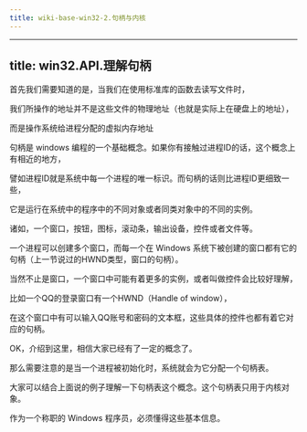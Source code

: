 ```yaml
---
title: wiki-base-win32-2.句柄与内核
---
```

---
title: win32.API.理解句柄
---





首先我们需要知道的是，当我们在使用标准库的函数去读写文件时，

我们所操作的地址并不是这些文件的物理地址（也就是实际上在硬盘上的地址），

而是操作系统给进程分配的虚拟内存地址

 

句柄是 windows 编程的一个基础概念。如果你有接触过进程ID的话，这个概念上有相近的地方，

譬如进程ID就是系统中每一个进程的唯一标识。而句柄的话则比进程ID更细致一些，

它是运行在系统中的程序中的不同对象或者同类对象中的不同的实例。

诸如，一个窗口，按钮，图标，滚动条，输出设备，控件或者文件等。



一个进程可以创建多个窗口，而每一个在 Windows 系统下被创建的窗口都有它的句柄（上一节说过的HWND类型，窗口的句柄）。

当然不止是窗口，一个窗口中可能有着更多的实例，或者叫做控件会比较好理解，

比如一个QQ的登录窗口有一个HWND（Handle of window），

在这个窗口中有可以输入QQ账号和密码的文本框，这些具体的控件也都有着它对应的句柄。

OK，介绍到这里，相信大家已经有了一定的概念了。



那么需要注意的是当一个进程被初始化时，系统就会为它分配一个句柄表。

大家可以结合上面说的例子理解一下句柄表这个概念。这个句柄表只用于内核对象。

作为一个称职的 Windows 程序员，必须懂得这些基本信息。

